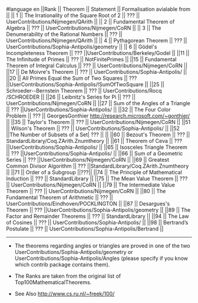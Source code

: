 #language en
||Rank || Theorem || Statement || Formalisation avialable from ||
|| 1 || The Irrationality of the Square Root of 2 || ??? || UserContributions/Nijmegen/QArith ||
|| 2 || Fundamental Theorem of Algebra || ??? || UserContributions/Nijmegen/CoRN ||
|| 3 || The Denumerability of the Rational Numbers || ??? ||  UserContributions/Nijmegen/QArith ||
|| 4 || Pythagorean Theorem || ??? ||  UserContributions/Sophia-Antipolis/geometry ||
|| 6 || Gödel's Incompleteness Theorem || ??? ||UserContributions/Berkeley/Godel ||
||11 || The Infinitude of Primes || ??? || NotFinitePrimes ||
||15 || Fundamental Theorem of Integral Calculus ||  ??? || UserContributions/Nijmegen/CoRN ||
||17 || De Moivre's Theorem || ??? || UserContributions/Sophia-Antipolis/ ||
||20 || All Primes Equal the Sum of Two Squares ||  ??? ||UserContributions/Sophia-Antipolis/!SumOfTwoSquare ||
||25 || Schroeder--Bernstein Theorem || ??? || UserContributions/Rocq /SCHROEDER ||
||26 || Leibnitz's Series for Pi || ??? || UserContributions/Nijmegen/CoRN ||
||27 || Sum of the Angles of a Triangle ||  ??? ||UserContributions/Sophia-Antipolis/ ||
||32 || The Four Color Problem || ??? || GeorgesGonthier http://research.microsoft.com/~gonthier/ ||
||35 || Taylor's Theorem || ??? || UserContributions/Nijmegen/CoRN ||
||51 || Wilson's Theorem || ??? || UserContributions/Sophia-Antipolis/ ||
||52 ||The Number of Subsets of a Set| ??? || ||
||60 || Bezout's Theorem || ??? || StandardLibrary/Coq.ZArith.Znumtheory ||
||61 || Theorem of Ceva ||  ??? ||UserContributions/Sophia-Antipolis/ ||
||65 || Isosceles Triangle Theorem ||  ??? ||UserContributions/Sophia-Antipolis/ ||
||66 || Sum of a Geometric Series ||  ??? ||UserContributions/Nijmegen/CoRN ||
||69 || Greatest Common Divisor Algorithm ||  ??? ||StandardLibrary/Coq.ZArith.Znumtheory ||
||71 || Order of a Subgroup ||???||
||74 || The Principle of Mathematical Induction || ??? || StandardLibrary ||
||75 || The Mean Value Theorem || ??? || UserContributions/Nijmegen/CoRN ||
||79 || The Intermediate Value Theorem || ??? || UserContributions/Nijmegen/CoRN ||
||80 || The Fundamental Theorem of Arithmetic || ??? || UserContributions/Eindhoven/POCKLINGTON ||
||87 || Desargues's Theorem ||  ??? ||UserContributions/Sophia-Antipolis/geometry ||
||89 || The Factor and Remainder Theorems ||  ??? || StandardLibrary ||
||94 || The Law of Cosines || ??? || UserContributions/Sophia-Antipolis/ ||
||98 || Bertrand’s Postulate ||  ??? || UserContributions/Sophia-Antipolis/Bertrand ||


----
 * The theorems regarding angles or triangles are proved in one of the two UserContributions/Sophia-Antipolis/geometry or UserContributions/Sophia-Antipolis/Angles (please specify if you know which contrib package contains them).

 * The Ranks are taken from the original list of Top100MathematicalTheorems.

 * See Also http://www.cs.ru.nl/~freek/100/
